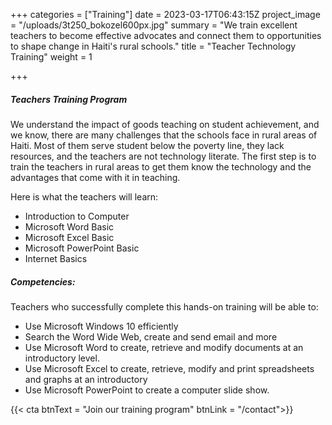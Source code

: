 +++
categories = ["Training"]
date = 2023-03-17T06:43:15Z
project_image = "/uploads/3t250_bokozel600px.jpg"
summary = "We train excellent teachers to become effective advocates and connect them to opportunities to shape change in Haiti's rural schools."
title = "Teacher Technology Training"
weight = 1

+++
##### Teachers Training Program

We understand the impact of goods teaching on student achievement, and we know, there are many challenges that the schools face in rural areas of Haiti. Most of them serve student below the poverty line, they lack resources, and the teachers are not technology literate. The first step is to train the teachers in rural areas to get them know the technology and the advantages that come with it in teaching.

Here is what the teachers will learn:
	
- Introduction to Computer 
- Microsoft Word Basic
- Microsoft Excel Basic
- Microsoft PowerPoint Basic
- Internet Basics

##### Competencies:

Teachers who successfully complete this hands-on training will be able to:

- Use Microsoft Windows 10 efficiently
- Search the Word Wide Web, create and send email and more
- Use Microsoft Word to create, retrieve and modify documents at an introductory level.
- Use Microsoft Excel to create, retrieve, modify and print spreadsheets and graphs at an introductory
- Use Microsoft PowerPoint to create a computer slide show.

{{< cta btnText = "Join our training program" btnLink = "/contact">}}